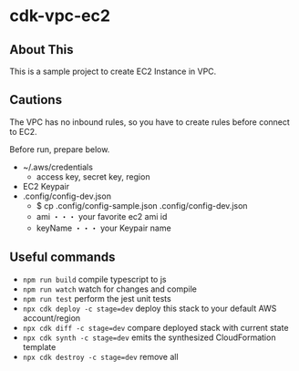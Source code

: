# cdk-vpc-ec2

## About This

This is a sample project to create EC2 Instance in VPC.

## Cautions

The VPC has no inbound rules, so you have to create rules before connect to EC2.

Before run, prepare below.

* ~/.aws/credentials
    * access key, secret key, region
* EC2 Keypair
* .config/config-dev.json
    * $ cp .config/config-sample.json .config/config-dev.json
    * ami ・・・ your favorite ec2 ami id
    * keyName ・・・ your Keypair name

## Useful commands

 * `npm run build`                  compile typescript to js
 * `npm run watch`                  watch for changes and compile
 * `npm run test`                   perform the jest unit tests
 * `npx cdk deploy -c stage=dev`    deploy this stack to your default AWS account/region
 * `npx cdk diff -c stage=dev`      compare deployed stack with current state
 * `npx cdk synth -c stage=dev`     emits the synthesized CloudFormation template
 * `npx cdk destroy -c stage=dev`   remove all
